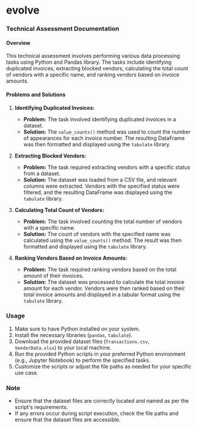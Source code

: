 # evolve
### Technical Assessment Documentation

#### Overview

This technical assessment involves performing various data processing tasks using Python and Pandas library. The tasks include identifying duplicated invoices, extracting blocked vendors, calculating the total count of vendors with a specific name, and ranking vendors based on invoice amounts.

#### Problems and Solutions

1. **Identifying Duplicated Invoices:**
   - **Problem:** The task involved identifying duplicated invoices in a dataset.
   - **Solution:** The `value_counts()` method was used to count the number of appearances for each invoice number. The resulting DataFrame was then formatted and displayed using the `tabulate` library.

2. **Extracting Blocked Vendors:**
   - **Problem:** The task required extracting vendors with a specific status from a dataset.
   - **Solution:** The dataset was loaded from a CSV file, and relevant columns were extracted. Vendors with the specified status were filtered, and the resulting DataFrame was displayed using the `tabulate` library.

3. **Calculating Total Count of Vendors:**
   - **Problem:** The task involved counting the total number of vendors with a specific name.
   - **Solution:** The count of vendors with the specified name was calculated using the `value_counts()` method. The result was then formatted and displayed using the `tabulate` library.

4. **Ranking Vendors Based on Invoice Amounts:**
   - **Problem:** The task required ranking vendors based on the total amount of their invoices.
   - **Solution:** The dataset was processed to calculate the total invoice amount for each vendor. Vendors were then ranked based on their total invoice amounts and displayed in a tabular format using the `tabulate` library.

### Usage

1. Make sure to have Python installed on your system.
2. Install the necessary libraries (`pandas`, `tabulate`).
3. Download the provided dataset files (`Transactions.csv`, `VendorData.xlsx`) to your local machine.
4. Run the provided Python scripts in your preferred Python environment (e.g., Jupyter Notebook) to perform the specified tasks.
5. Customize the scripts or adjust the file paths as needed for your specific use case.

### Note

- Ensure that the dataset files are correctly located and named as per the script's requirements.
- If any errors occur during script execution, check the file paths and ensure that the dataset files are accessible.

